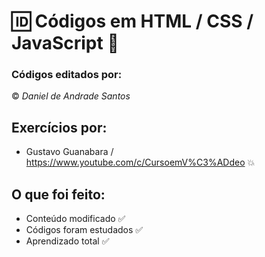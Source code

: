 # :id: Códigos em HTML / CSS / JavaScript :link:
### Códigos editados por:
:copyright: *Daniel de Andrade Santos*
## Exercícios por: 
* Gustavo Guanabara  / <https://www.youtube.com/c/CursoemV%C3%ADdeo> :boom:
## O que foi feito:
* Conteúdo modificado :white_check_mark:
* Códigos foram estudados :white_check_mark:
* Aprendizado total :white_check_mark:
